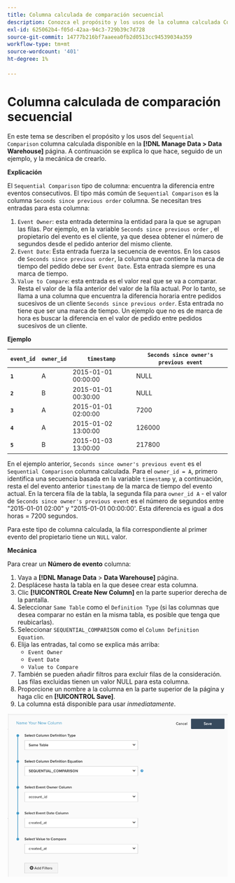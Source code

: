 ```yaml
---
title: Columna calculada de comparación secuencial
description: Conozca el propósito y los usos de la columna calculada Comparación secuencial.
exl-id: 625062b4-f05d-42aa-94c3-729b39c7d728
source-git-commit: 14777b216bf7aaeea0fb2d0513cc94539034a359
workflow-type: tm+mt
source-wordcount: '401'
ht-degree: 1%

---
```


# Columna calculada de comparación secuencial

En este tema se describen el propósito y los usos del `Sequential Comparison` columna calculada disponible en la **[!DNL Manage Data > Data Warehouse]** página. A continuación se explica lo que hace, seguido de un ejemplo, y la mecánica de crearlo.

**Explicación**

El `Sequential Comparison` tipo de columna: encuentra la diferencia entre eventos consecutivos. El tipo más común de `Sequential Comparison` es la columna `Seconds since previous order` columna. Se necesitan tres entradas para esta columna:

1. `Event Owner`: esta entrada determina la entidad para la que se agrupan las filas. Por ejemplo, en la variable `Seconds since previous order` , el propietario del evento es el cliente, ya que desea obtener el número de segundos desde el pedido anterior del mismo cliente.
1. `Event Date`: Esta entrada fuerza la secuencia de eventos. En los casos de `Seconds since previous order`, la columna que contiene la marca de tiempo del pedido debe ser `Event Date`. Esta entrada siempre es una marca de tiempo.
1. `Value to Compare`: esta entrada es el valor real que se va a comparar. Resta el valor de la fila anterior del valor de la fila actual. Por lo tanto, se llama a una columna que encuentra la diferencia horaria entre pedidos sucesivos de un cliente `Seconds since previous order`. Esta entrada no tiene que ser una marca de tiempo. Un ejemplo que no es de marca de hora es buscar la diferencia en el valor de pedido entre pedidos sucesivos de un cliente.

**Ejemplo**

| **`event_id`** | **`owner_id`** | **`timestamp`** | **`Seconds since owner's previous event`** |
|--- |--- |--- |--- |
| **`1`** | A | 2015-01-01 00:00:00 | NULL |
| **`2`** | B | 2015-01-01 00:30:00 | NULL |
| **`3`** | A | 2015-01-01 02:00:00 | 7200 |
| **`4`** | A | 2015-01-02 13:00:00 | 126000 |
| **`5`** | B | 2015-01-03 13:00:00 | 217800 |

En el ejemplo anterior, `Seconds since owner's previous event` es el `Sequential Comparison` columna calculada. Para el `owner_id = A`, primero identifica una secuencia basada en la variable `timestamp` y, a continuación, resta el del evento anterior `timestamp` de la marca de tiempo del evento actual. En la tercera fila de la tabla, la segunda fila para `owner_id A` - el valor de `Seconds since owner's previous event` es el número de segundos entre &quot;2015-01-01 02:00&quot; y &quot;2015-01-01 00:00:00&#39;. Esta diferencia es igual a dos horas = 7200 segundos.

Para este tipo de columna calculada, la fila correspondiente al primer evento del propietario tiene un `NULL` valor.

**Mecánica**

Para crear un **Número de evento** columna:

1. Vaya a **[!DNL Manage Data** > **Data Warehouse]** página.
1. Desplácese hasta la tabla en la que desee crear esta columna.
1. Clic **[!UICONTROL Create New Column]** en la parte superior derecha de la pantalla.
1. Seleccionar `Same Table` como el `Definition Type` (si las columnas que desea comparar no están en la misma tabla, es posible que tenga que reubicarlas).
1. Seleccionar `SEQUENTIAL_COMPARISON` como el `Column Definition Equation`.
1. Elija las entradas, tal como se explica más arriba:
   - `Event Owner`
   - `Event Date`
   - `Value to Compare`
1. También se pueden añadir filtros para excluir filas de la consideración. Las filas excluidas tienen un valor NULL para esta columna.
1. Proporcione un nombre a la columna en la parte superior de la página y haga clic en **[!UICONTROL Save]**.
1. La columna está disponible para usar *inmediatamente*.

![SEC](../../assets/SEC_new.png)
